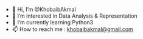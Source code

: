 - 👋 Hi, I’m @KhobaibAkmal
- 👀 I’m interested in Data Analysis & Representation
- 🌱 I’m currently learning Python3
- 📫 How to reach me : khobaibakmal@gmail.com

<!---
KhobaibAkmal/KhobaibAkmal is a ✨ special ✨ repository because its `README.md` (this file) appears on your GitHub profile.
You can click the Preview link to take a look at your changes.
--->
